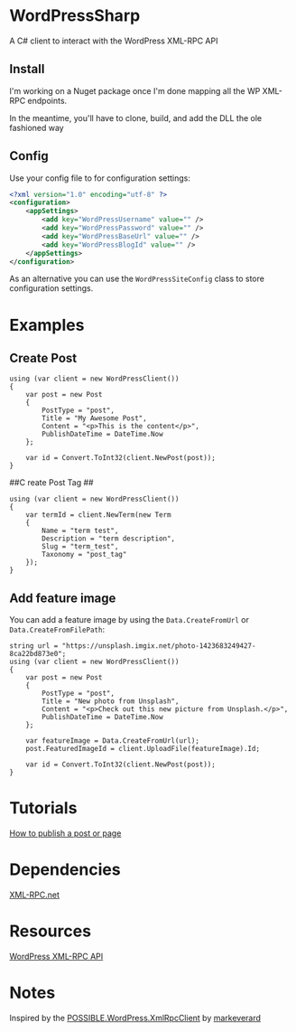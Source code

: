 # WordPressSharp #
A C# client to interact with the WordPress XML-RPC API

## Install ##
I'm working on a Nuget package once I'm done mapping all the WP XML-RPC endpoints.

In the meantime, you'll have to clone, build, and add the DLL the ole fashioned way

## Config ##  
Use your config file to for configuration settings:
```xml
<?xml version="1.0" encoding="utf-8" ?>
<configuration>
	<appSettings>
		<add key="WordPressUsername" value="" />
		<add key="WordPressPassword" value="" />
		<add key="WordPressBaseUrl" value="" />
		<add key="WordPressBlogId" value="" />
	</appSettings>
</configuration>
```
As an alternative you can use the `WordPressSiteConfig` class to store configuration settings.

# Examples #  

## Create Post ##  

    using (var client = new WordPressClient()) 
    {
        var post = new Post
        {
            PostType = "post",
            Title = "My Awesome Post",
            Content = "<p>This is the content</p>",
            PublishDateTime = DateTime.Now
        };
    
        var id = Convert.ToInt32(client.NewPost(post));
    }

##C reate Post Tag ##

    using (var client = new WordPressClient())
    {
        var termId = client.NewTerm(new Term
        {
            Name = "term test",
            Description = "term description",
            Slug = "term_test",
            Taxonomy = "post_tag"
        });
    }

## Add feature image ##
You can add a feature image by using the `Data.CreateFromUrl` or `Data.CreateFromFilePath`:

    string url = "https://unsplash.imgix.net/photo-1423683249427-8ca22bd873e0";
    using (var client = new WordPressClient()) 
    {
        var post = new Post
        {
            PostType = "post",
            Title = "New photo from Unsplash",
            Content = "<p>Check out this new picture from Unsplash.</p>",
            PublishDateTime = DateTime.Now
        };
        
        var featureImage = Data.CreateFromUrl(url);
        post.FeaturedImageId = client.UploadFile(featureImage).Id;
    
        var id = Convert.ToInt32(client.NewPost(post));
    }

# Tutorials #
[How to publish a post or page](http://brudtkuhl.com/using-wordpresssharp-publish-post/)

# Dependencies #
[XML-RPC.net](http://xml-rpc.net/)

# Resources #
[WordPress XML-RPC API](http://codex.wordpress.org/XML-RPC_WordPress_API)

# Notes #
Inspired by the [POSSIBLE.WordPress.XmlRpcClient](https://github.com/markeverard/POSSIBLE.WordPress.XmlRpcClient) by [markeverard](https://github.com/markeverard)
